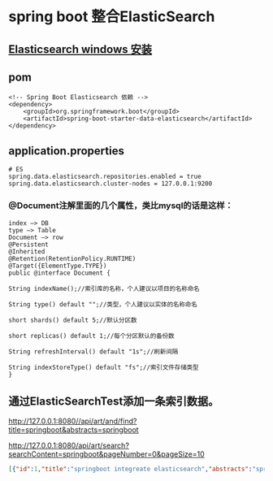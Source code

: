 # spring boot 整合ElasticSearch

## [Elasticsearch windows 安装](https://github.com/yueheng-li/learn/wiki/Elasticsearch-windows-%E5%AE%89%E8%A3%85)

## pom
```
<!-- Spring Boot Elasticsearch 依赖 -->
<dependency>
	<groupId>org.springframework.boot</groupId>
	<artifactId>spring-boot-starter-data-elasticsearch</artifactId>
</dependency>
```
## application.properties
```
# ES
spring.data.elasticsearch.repositories.enabled = true
spring.data.elasticsearch.cluster-nodes = 127.0.0.1:9200
```

### @Document注解里面的几个属性，类比mysql的话是这样： 
```
index –> DB 
type –> Table 
Document –> row 
@Persistent
@Inherited
@Retention(RetentionPolicy.RUNTIME)
@Target({ElementType.TYPE})
public @interface Document {

String indexName();//索引库的名称，个人建议以项目的名称命名

String type() default "";//类型，个人建议以实体的名称命名

short shards() default 5;//默认分区数

short replicas() default 1;//每个分区默认的备份数

String refreshInterval() default "1s";//刷新间隔

String indexStoreType() default "fs";//索引文件存储类型
}
```

## 通过ElasticSearchTest添加一条索引数据。

http://127.0.0.1:8080//api/art/and/find?title=springboot&abstracts=springboot

http://127.0.0.1:8080/api/art/search?searchContent=springboot&pageNumber=0&pageSize=10

```json
[{"id":1,"title":"springboot integreate elasticsearch","abstracts":"springboot integreate elasticsearch is very easy","content":"elasticsearch based on lucene,spring-data-elastichsearch based on elaticsearch,this tutorial tell you how to integrete springboot with spring-data-elasticsearch","postTime":1505801353524,"clickCount":1,"author":{"id":1,"name":"lichunhui","remark":"java developer"},"tutorial":{"id":1,"name":"elastic search"}}]
```

